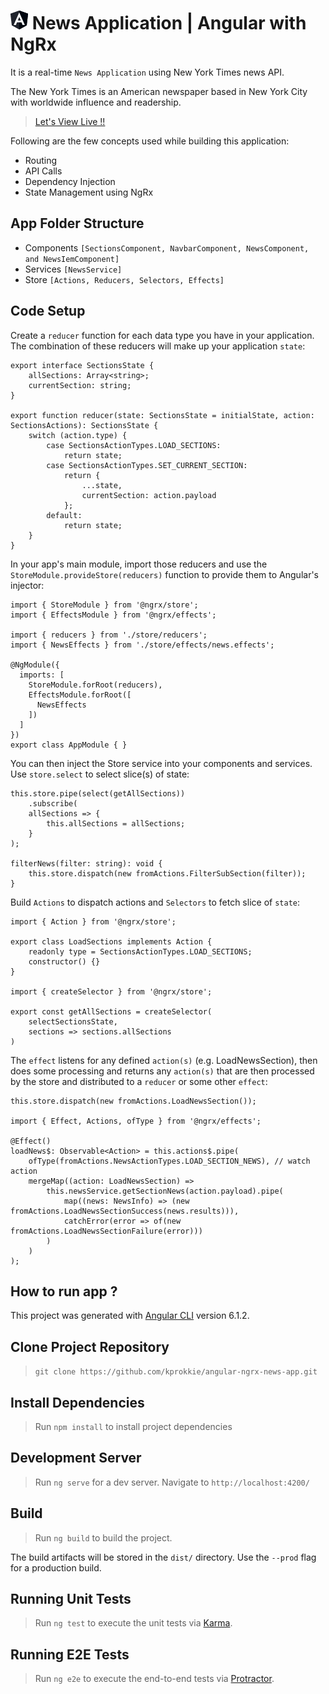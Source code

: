 # ![Screenshot](./src/favicon.ico) News Application | Angular with NgRx

It is a real-time `News Application` using New York Times news API. 

The New York Times is an American newspaper based in New York City with worldwide influence and readership.

> [Let's View Live !!](https://kprokkie.github.io/angular-ngrx-news-app/)

Following are the few concepts used while building this application:

- Routing
- API Calls
- Dependency Injection
- State Management using NgRx

## App Folder Structure

- Components `[SectionsComponent, NavbarComponent, NewsComponent, and NewsIemComponent]`
- Services `[NewsService]`
- Store `[Actions, Reducers, Selectors, Effects]`

## Code Setup

Create a `reducer` function for each data type you have in your application. The combination of these reducers will make up your application `state`:

```
export interface SectionsState {
    allSections: Array<string>;
    currentSection: string;
}

export function reducer(state: SectionsState = initialState, action: SectionsActions): SectionsState {
    switch (action.type) {
        case SectionsActionTypes.LOAD_SECTIONS:
            return state;
        case SectionsActionTypes.SET_CURRENT_SECTION:
            return {
                ...state,
                currentSection: action.payload
            };
        default:
            return state;
    }
}
```

In your app's main module, import those reducers and use the `StoreModule.provideStore(reducers)` function to provide them to Angular's injector:

```
import { StoreModule } from '@ngrx/store';
import { EffectsModule } from '@ngrx/effects';

import { reducers } from './store/reducers';
import { NewsEffects } from './store/effects/news.effects';

@NgModule({
  imports: [
    StoreModule.forRoot(reducers),
    EffectsModule.forRoot([
      NewsEffects
    ])
  ]
})
export class AppModule { }
```

You can then inject the Store service into your components and services. Use `store.select` to select slice(s) of state:

```
this.store.pipe(select(getAllSections))
    .subscribe(
    allSections => {
        this.allSections = allSections;
    }
);

filterNews(filter: string): void {
    this.store.dispatch(new fromActions.FilterSubSection(filter));
}

```

Build `Actions` to dispatch actions and `Selectors` to fetch slice of `state`:

```
import { Action } from '@ngrx/store';

export class LoadSections implements Action {
    readonly type = SectionsActionTypes.LOAD_SECTIONS;
    constructor() {}
}

import { createSelector } from '@ngrx/store';

export const getAllSections = createSelector(
    selectSectionsState,
    sections => sections.allSections
)
```
The `effect` listens for any defined `action(s)` (e.g. LoadNewsSection), then does some processing and returns any `action(s)` that are then processed by the store and distributed to a `reducer` or some other `effect`:

```
this.store.dispatch(new fromActions.LoadNewsSection());

import { Effect, Actions, ofType } from '@ngrx/effects';

@Effect()
loadNews$: Observable<Action> = this.actions$.pipe(
    ofType(fromActions.NewsActionTypes.LOAD_SECTION_NEWS), // watch action
    mergeMap((action: LoadNewsSection) =>
        this.newsService.getSectionNews(action.payload).pipe(
            map((news: NewsInfo) => (new fromActions.LoadNewsSectionSuccess(news.results))),
            catchError(error => of(new fromActions.LoadNewsSectionFailure(error)))
        )
    )
);
```

## How to run app ?

This project was generated with [Angular CLI](https://github.com/angular/angular-cli) version 6.1.2.

## Clone Project Repository 

> `git clone https://github.com/kprokkie/angular-ngrx-news-app.git`

## Install Dependencies

> Run `npm install` to install project dependencies

## Development Server

> Run `ng serve` for a dev server. Navigate to `http://localhost:4200/`

## Build

> Run `ng build` to build the project.

The build artifacts will be stored in the `dist/` directory. Use the `--prod` flag for a production build.

## Running Unit Tests

> Run `ng test` to execute the unit tests via [Karma](https://karma-runner.github.io).

## Running E2E Tests

> Run `ng e2e` to execute the end-to-end tests via [Protractor](http://www.protractortest.org/).